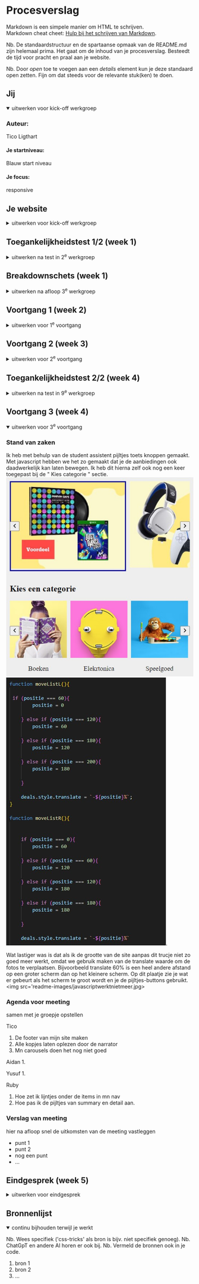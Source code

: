 # Procesverslag
Markdown is een simpele manier om HTML te schrijven.  
Markdown cheat cheet: [Hulp bij het schrijven van Markdown](https://github.com/adam-p/markdown-here/wiki/Markdown-Cheatsheet).

Nb. De standaardstructuur en de spartaanse opmaak van de README.md zijn helemaal prima. Het gaat om de inhoud van je procesverslag. Besteedt de tijd voor pracht en praal aan je website.

Nb. Door *open* toe te voegen aan een *details* element kun je deze standaard open zetten. Fijn om dat steeds voor de relevante stuk(ken) te doen.





## Jij

<details open>
  <summary>uitwerken voor kick-off werkgroep</summary>

  ### Auteur:
  Tico Ligthart

  #### Je startniveau:
  Blauw start niveau

  #### Je focus:
  responsive
 
</details>





## Je website

<details>
  <summary>uitwerken voor kick-off werkgroep</summary>

  ### Je opdracht:
  Bol.com 
  https://www.bol.com/nl/nl/

  #### Screenshot(s) van de eerste pagina (small screen): 
  Bol home page 
  <img src="readme-images/bolpagina1.jpg" width="375px" alt="De homepage van bol.com">

  #### Screenshot(s) van de tweede pagina (small screen):
  Bol boeken page 
  <img src="readme-images/bolpagina2.jpg" width="375px" alt="Een specifieke categorie van bol.com, boeken, waarbij er allemaal filter mogelijkheden staan">
 
</details>



## Toegankelijkheidstest 1/2 (week 1)

<details>
  <summary>uitwerken na test in 2<sup>e</sup> werkgroep</summary>

  ### Bevindingen
  Lijst met je bevindingen die in de test naar voren kwamen:
  1. Niet elke button/link is goed omschreven. De meeste buttons en links hebben wel een goede naam, maar sommige heten gewoon "button" of "link".
  2. Html elementen zoals h1 etc zijn allemaal netjes toegepast.


</details>



## Breakdownschets (week 1)

<details>
  <summary>uitwerken na afloop 3<sup>e</sup> werkgroep</summary>

  ### de hele pagina: 
  <img src="readme-images/dummy-plaatje.jpg" width="375px" alt="breakdown van de hele pagina">

  ### dynamisch deel (bijv menu): 
  <img src="readme-images/dummy-plaatje.jpg" width="375px" alt="breakdown van een dynamisch deel">

  ### wellicht nog een dynamisch deel (bijv filter): 
  <img src="readme-images/dummy-plaatje.jpg" width="375px" alt="breakdown van nog een dynamisch deel">

</details>





## Voortgang 1 (week 2)

<details>
  <summary>uitwerken voor 1<sup>e</sup> voortgang</summary>

  ### Stand van zaken
  dit ging goed: Ik merk dat ik door de lessen en opdrachten css wel beter begrijp. Mijn header is nog niet zoals op de site, maar wel al een beetje responsive.
  
  dit was lastig: Ik merk dat ik html eigenlijk best wel verleerd ben. Ik had bijvoorbeeld geen main en had de header buiten het body element staan.
   <img src="readme-images/codehtml1.jpg"  alt="Html code voor voortgang gesprek 1">


  ### Agenda voor meeting
  samen met je groepje opstellen

  | Tico           | Aidan              | Yusuf        |                  |
  | ---            | ---                | ---          | ---              |
  | Html netjes?   | Html               | Html         |                  |
  | Css beter?     | dit als er tijd is | nog een punt |                  |
  | ...            | ...                | ...          | ...              |


  ### Verslag van meeting
  hier na afloop snel de uitkomsten van de meeting vastleggen

  - Ik heb uitleg gekregen over hoe ik mijn header verbeter en meer zoals die van Bol.com maak
  - Ik heb mijn html verbeterd met wat simpele dingen die ik vergeten was zoals de header in de body zetten.
  - Ik heb geleerd hoe je h2 elementen nou goed gebruikt en hoe je elementen semantisch correct onzichtbaar maakt.

</details>





## Voortgang 2 (week 3)

<details>
  <summary>uitwerken voor 2<sup>e</sup> voortgang</summary>

  ### Stand van zaken
  Goed:  ik heb geleerd mediaquery te gebruiken en dit toegepast.
  <img src='readme-images/websiteresponsiveheader1.jpg'>
  <img src='readme-images/websiteresponsiveheader2.jpg'>

  Lastig: Ik heb niet super veel voortgang gemaakt deze week. Ik zit erg vast bij dingen die niet goed willen lukken.


  ### Agenda voor meeting
  samen met je groepje opstellen

 Tico
    1.Css img responsiveness
    2.Css carousel

  Aidan
    1. 

  Yusuf
    1.

  ### Verslag van meeting
  hier na afloop snel de uitkomsten van de meeting vastleggen

  - punt 1
  - punt 2
  - nog een punt
- ...

</details>





## Toegankelijkheidstest 2/2 (week 4)

<details>
  <summary>uitwerken na test in 9<sup>e</sup> werkgroep</summary>

  ### Bevindingen
  Lijst met je bevindingen die in de test naar voren kwamen (geef ook aan wat er verbeterd is):

</details>





## Voortgang 3 (week 4)

<details open>
  <summary>uitwerken voor 3<sup>e</sup> voortgang</summary>

  ### Stand van zaken
  Ik heb met behulp van de student assistent pijltjes toets knoppen gemaakt. Met javascript hebben we het zo gemaakt dat je de aanbiedingen ook daadwerkelijk kan laten bewegen. Ik heb dit hierna zelf ook nog een keer toegepast bij de " Kies categorie " sectie. <img src='readme-images/websitepijltjestoetsen.jpg'> <img src='readme-images/javascript.jpg'>.

  Wat lastiger was is dat als ik de grootte van de site aanpas dit trucje niet zo goed meer werkt, omdat we gebruik maken van de translate waarde om de fotos te verplaatsen. Bijvoorbeeld translate 60% is een heel andere afstand op een groter scherm dan op het kleinere scherm. Op dit plaatje zie je wat er gebeurt als het scherm te groot wordt en je de pijltjes-buttons gebruikt.
  <img src='readme-images/javascriptwerktnietmeer.jpg>


  ### Agenda voor meeting
  samen met je groepje opstellen

Tico
1. De footer van mijn site maken
2. Alle kopjes laten oplezen door de narrator
3. Mn carousels doen het nog niet goed

Aidan
1.

Yusuf
1.

Ruby
1. Hoe zet ik lijntjes onder de items in mn nav
2. Hoe pas ik de pijltjes van summary en detail aan.

  ### Verslag van meeting
  hier na afloop snel de uitkomsten van de meeting vastleggen

  - punt 1
  - punt 2
  - nog een punt
  - ...

</details>





## Eindgesprek (week 5)

<details>
  <summary>uitwerken voor eindgesprek</summary>

  ### Je uitkomst - karakteristiek screenshots:
  <img src="readme-images/dummy-plaatje.jpg" width="375px" alt="uitomst opdracht 1">


  ### Dit ging goed/Heb ik geleerd: 
  Korte omschrijving met plaatjes

  <img src="readme-images/dummy-plaatje.jpg" width="375px" alt="top">


  ### Dit was lastig/Is niet gelukt:
  Korte omschrijving met plaatjes

  <img src="readme-images/dummy-plaatje.jpg" width="375px" alt="bummer">
</details>





## Bronnenlijst

<details open>
  <summary>continu bijhouden terwijl je werkt</summary>

  Nb. Wees specifiek ('css-tricks' als bron is bijv. niet specifiek genoeg). 
  Nb. ChatGpT en andere AI horen er ook bij.
  Nb. Vermeld de bronnen ook in je code.

  1. bron 1
  2. bron 2
  3. ...

</details>